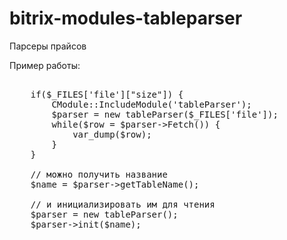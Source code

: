 # bitrix-modules-tableparser
Парсеры прайсов


Пример работы:
<pre>   
    if($_FILES['file']["size"]) { 
        CModule::IncludeModule('tableParser'); 
        $parser = new tableParser($_FILES['file']); 
        while($row = $parser->Fetch()) { 
            var_dump($row);
        }
    }  

    // можно получить название 
    $name = $parser->getTableName(); 
 
    // и инициализировать им для чтения
    $parser = new tableParser();
    $parser->init($name);   
</pre>